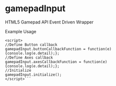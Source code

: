 # gamepadInput
HTML5 Gamepad API Event Driven Wrapper

Example Usage
```<script src="gamepadInput.min.js"></script>
<script>
//Define Button callback
gamepadInput.buttonCallbackFunction = function(e){console.log(e.detail);};
//Define Axes callback
gamepadInput.axesCallbackFunction = function(e){console.log(e.detail);};
//Initialize
gamepadInput.initialize();
</script>```
